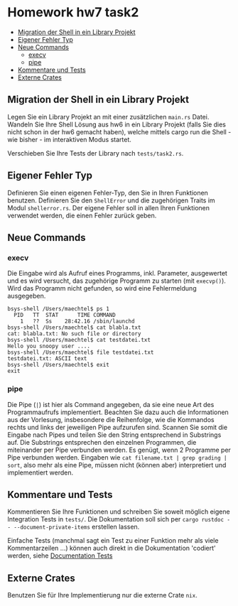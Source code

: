 # Homework hw7 task2

- [Migration der Shell in ein Library
  Projekt](#migration-der-shell-in-ein-library-projekt)
- [Eigener Fehler Typ](#eigener-fehler-typ)
- [Neue Commands](#neue-commands)
  - [execv](#execv)
  - [pipe](#pipe)
- [Kommentare und Tests](#kommentare-und-tests)
- [Externe Crates](#externe-crates)

## Migration der Shell in ein Library Projekt

Legen Sie ein Library Projekt an mit einer zusätzlichen `main.rs` Datei. Wandeln
Sie Ihre Shell Lösung aus hw6 in ein Library Projekt (falls Sie dies nicht schon in der hw6 gemacht haben), welche mittels cargo run die Shell - wie bisher - im interaktiven Modus startet.

Verschieben Sie Ihre Tests der Library nach `tests/task2.rs`.

## Eigener Fehler Typ

Definieren Sie einen eigenen Fehler-Typ, den Sie in Ihren Funktionen benutzen.
Definieren Sie den `ShellError` und die zugehörigen Traits im Modul
`shellerror.rs`. Der eigene Fehler soll in allen Ihren Funktionen verwendet
werden, die einen Fehler zurück geben.

## Neue Commands

### execv

Die Eingabe wird als Aufruf eines Programms, inkl. Parameter, ausgewertet und es
wird versucht, das zugehörige Programm zu starten (mit `execvp()`). Wird das
Programm nicht gefunden, so wird eine Fehlermeldung ausgegeben.

```text
bsys-shell /Users/maechtel$ ps 1
  PID   TT  STAT      TIME COMMAND
    1   ??  Ss    28:42.16 /sbin/launchd
bsys-shell /Users/maechtel$ cat blabla.txt
cat: blabla.txt: No such file or directory
bsys-shell /Users/maechtel$ cat testdatei.txt
Hello you snoopy user ....
bsys-shell /Users/maechtel$ file testdatei.txt
testdatei.txt: ASCII text
bsys-shell /Users/maechtel$ exit
exit
```

### pipe

Die Pipe (`|`) ist hier als Command angegeben, da sie eine neue Art des
Programmaufrufs implementiert. Beachten Sie dazu auch die Informationen aus der
Vorlesung, insbesondere die Reihenfolge, wie die Kommandos rechts und links der
jeweiligen Pipe aufzurufen sind. Scannen Sie somit die Eingabe nach Pipes und
teilen Sie den String entsprechend in Substrings auf. Die Substrings entsprechen
den einzelnen Programmen, die miteinander per Pipe verbunden werden. Es genügt,
wenn 2 Programme per Pipe verbunden werden. Eingaben wie `cat filename.txt |
grep grading | sort`, also mehr als eine Pipe, müssen nicht (können aber) interpretiert und implementiert werden.

## Kommentare und Tests

Kommentieren Sie Ihre Funktionen und schreiben Sie soweit möglich eigene Integration Tests in
`tests/`. Die Dokumentation soll sich per `cargo rustdoc -- --document-private-items` erstellen lassen.

Einfache Tests (manchmal sagt ein Test zu einer Funktion mehr als viele
Kommentarzeilen ...) können auch direkt in die Dokumentation 'codiert' werden,
siehe [Documentation Tests][]

## Externe Crates

Benutzen Sie für Ihre Implementierung nur die externe Crate `nix`.

[Documentation Tests]:
https://doc.rust-lang.org/book/testing.html#documentation-tests